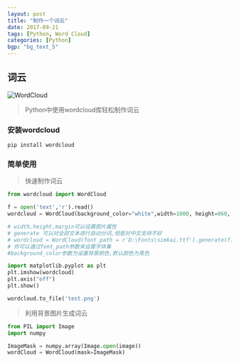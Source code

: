 ```yaml
---
layout: post
title: "制作一个词云"
date: 2017-09-21
tags: [Python, Word Cloud]
categories: [Python]
bgp: "bg_text_5"
---
```


## 词云

![WordCloud](/../static/img/blog/wordcloud/logo.png)  

> Python中使用wordcloud库轻松制作词云

### 安装wordcloud

```
pip install wordcloud
```

### 简单使用

> 快速制作词云

```python
from wordcloud import WordCloud

f = open('text','r').read()
wordcloud = WordCloud(background_color="white",width=1000, height=860, margin=2).generate(f)

# width,height,margin可以设置图片属性
# generate 可以对全部文本进行自动分词,但是对中文支持不好
# wordcloud = WordCloud(font_path = r'D:\Fonts\simkai.ttf').generate(f)
# 你可以通过font_path参数来设置字体集
#background_color参数为设置背景颜色,默认颜色为黑色

import matplotlib.pyplot as plt
plt.imshow(wordcloud)
plt.axis("off")
plt.show()

wordcloud.to_file('test.png')
```

> 利用背景图片生成词云

```python
from PIL import Image
import numpy

ImageMask = numpy.array(Image.open(image))
wordCloud = WordCloud(mask=ImageMask)
```
